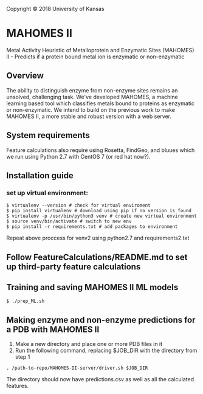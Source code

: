 Copyright © 2018 University of Kansas

# MAHOMES II
Metal Activity Heuristic of Metalloprotein and Enzymatic Sites (MAHOMES) II - Predicts if a protein bound metal ion is enzymatic or non-enzymatic

## Overview
The ability to distinguish enzyme from non-enzyme sites remains an unsolved, challenging task. We've developed MAHOMES, a machine learning based tool which classifies metals bound to proteins as enzymatic or non-enzymatic. We intend to build on the previous work to make MAHOMES II, a more stable and robust version with a web server.

## System requirements
Feature calculations also require using Rosetta, FindGeo, and bluues which we run using Python 2.7 with CentOS 7 (or red hat now?).

## Installation guide
### set up virtual environment:
```
$ virtualenv --version # check for virtual enviroment
$ pip install virtualenv # download using pip if no version is found
$ virtualenv -p /usr/bin/python3 venv # create new virtual environment
$ source venv/bin/activate # switch to new env 
$ pip install -r requirements.txt # add packages to environment
```
Repeat above proccess for venv2 using python2.7 and requirements2.txt

## Follow FeatureCalculations/README.md to set up third-party feature calculations

## Training and saving MAHOMES II ML models
```
$ ./prep_ML.sh
```

## Making enzyme and non-enzyme predictions for a PDB with MAHOMES II
1. Make a new directory and place one or more PDB files in it
2. Run the following command, replacing $JOB_DIR with the directory from step 1
```
. /path-to-repo/MAHOMES-II-server/driver.sh $JOB_DIR
```
The directory should now have predictions.csv as well as all the calculated features.

